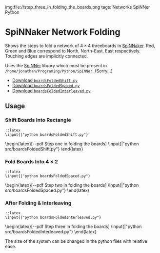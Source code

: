 img:file://step_three_in_folding_the_boards.png
tags: Networks
      SpiNNer
      Python

SpiNNaker Network Folding
=========================

Shows the steps to fold a network of $4\times4$ threeboards in
[SpiNNaker](http://apt.cs.man.ac.uk/projects/SpiNNaker/). Red, Green and Blue
correspond to North, North-East, East respectively. Touching edges are
implicitly connected.

Uses the [SpiNNer](https://github.com/mossblaser/SpiNNer) library which must be
present in `/home/jonathan/Programing/Python/SpiNNer`. (Sorry...)

* [Download `boardsFoldedShift.py`](file://src/boardsFoldedShift.py)
* [Download `boardsFoldedSpaced.py`](file://src/boardsFoldedSpaced.py)
* [Download `boardsFoldedInterleaved.py`](file://src/boardsFoldedInterleaved.py)

Usage
-----

### Shift Boards Into Rectangle

	::latex
	\input{|"python boardsFoldedShift.py"}

\begin{latex}[--pdf Step one in folding the boards]
	\input{|"python src/boardsFoldedShift.py"}
\end{latex}

### Fold Boards Into $4\times2$

	::latex
	\input{|"python boardsFoldedSpaced.py"}

\begin{latex}[--pdf Step two in folding the boards]
	\input{|"python src/boardsFoldedSpaced.py"}
\end{latex}

### After Folding & Interleaving

	::latex
	\input{|"python boardsFoldedInterleaved.py"}

\begin{latex}[--pdf Step three in folding the boards]
	\input{|"python src/boardsFoldedInterleaved.py"}
\end{latex}

The size of the system can be changed in the python files with relative ease.
